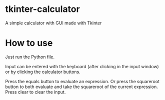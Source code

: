 # tkinter-calculator
A simple calculator with GUI made with Tkinter

# How to use
Just run the Python file. 

Input can be entered with the keyboard (after clicking in the input window) or by clicking the calculator buttons. 

Press the equals button to evaluate an expression. Or press the squareroot button to both evaluate and take the squareroot of the current expression. Press clear to clear the input.

